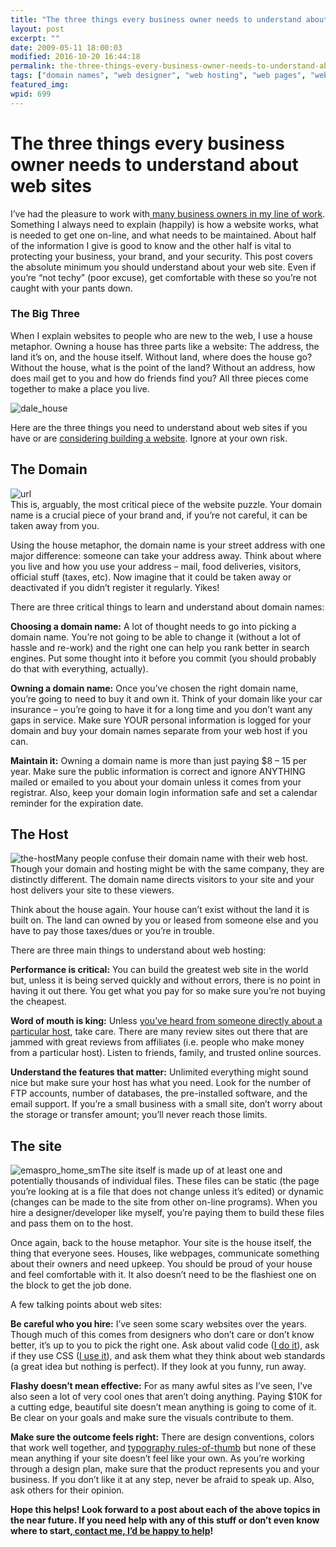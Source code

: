 ```yaml
---
title: "The three things every business owner needs to understand about web sites"
layout: post
excerpt: ""
date: 2009-05-11 18:00:03
modified: 2016-10-20 16:44:18
permalink: the-three-things-every-business-owner-needs-to-understand-about-web-sites/index.html
tags: ["domain names", "web designer", "web hosting", "web pages", "websites", "hardware"]
featured_img: 
wpid: 699
---
```


# The three things every business owner needs to understand about web sites

I’ve had the pleasure to work with[ many business owners in my line of work](/type/gallery). Something I always need to explain (happily) is how a website works, what is needed to get one on-line, and what needs to be maintained. About half of the information I give is good to know and the other half is vital to protecting your business, your brand, and your security. This post covers the absolute minimum you should understand about your web site. Even if you’re “not techy” (poor excuse), get comfortable with these so you’re not caught with your pants down.

### The Big Three

When I explain websites to people who are new to the web, I use a house metaphor. Owning a house has three parts like a website: The address, the land it’s on, and the house itself. Without land, where does the house go? Without the house, what is the point of the land? Without an address, how does mail get to you and how do friends find you? All three pieces come together to make a place you live.

![dale_house](/_images/2009/05/dale_house.jpg "dale_house")

Here are the three things you need to understand about web sites if you have or are [considering building a website](/path-forward-how-josh-can-help-plans-and-approaches-building-a-new-web-site-from-scratch/). Ignore at your own risk.

The Domain
----------

![url](/_images/2009/05/url.jpg "url")  
This is, arguably, the most critical piece of the website puzzle. Your domain name is a crucial piece of your brand and, if you’re not careful, it can be taken away from you.

Using the house metaphor, the domain name is your street address with one major difference: someone can take your address away. Think about where you live and how you use your address – mail, food deliveries, visitors, official stuff (taxes, etc). Now imagine that it could be taken away or deactivated if you didn’t register it regularly. Yikes!

There are three critical things to learn and understand about domain names:

**Choosing a domain name:** A lot of thought needs to go into picking a domain name. You’re not going to be able to change it (without a lot of hassle and re-work) and the right one can help you rank better in search engines. Put some thought into it before you commit (you should probably do that with everything, actually).

**Owning a domain name:** Once you’ve chosen the right domain name, you’re going to need to buy it and own it. Think of your domain like your car insurance – you’re going to have it for a long time and you don’t want any gaps in service. Make sure YOUR personal information is logged for your domain and buy your domain names separate from your web host if you can.

**Maintain it:** Owning a domain name is more than just paying $8 – 15 per year. Make sure the public information is correct and ignore ANYTHING mailed or emailed to you about your domain unless it comes from your registrar. Also, keep your domain login information safe and set a calendar reminder for the expiration date.

The Host
--------

![the-host](/_images/2009/05/the-host.jpg "the-host")Many people confuse their domain name with their web host. Though your domain and hosting might be with the same company, they are distinctly different. The domain name directs visitors to your site and your host delivers your site to these viewers.

Think about the house again. Your house can’t exist without the land it is built on. The land can owned by you or leased from someone else and you have to pay those taxes/dues or you’re in trouble.

There are three main things to understand about web hosting:

**Performance is critical:** You can build the greatest web site in the world but, unless it is being served quickly and without errors, there is no point in having it out there. You get what you pay for so make sure you’re not buying the cheapest.

**Word of mouth is king:** Unless [you’ve heard from someone directly about a particular host](/you-cant-go-wrong-with-fused-network-hosting-for-small-businesses/), take care. There are many review sites out there that are jammed with great reviews from affiliates (i.e. people who make money from a particular host). Listen to friends, family, and trusted online sources.

**Understand the features that matter:** Unlimited everything might sound nice but make sure your host has what you need. Look for the number of FTP accounts, number of databases, the pre-installed software, and the email support. If you’re a small business with a small site, don’t worry about the storage or transfer amount; you’ll never reach those limits.

The site
--------

![emaspro_home_sm](/_images/2009/05/emaspro_home_sm.jpg "emaspro_home_sm")The site itself is made up of at least one and potentially thousands of individual files. These files can be static (the page you’re looking at is a file that does not change unless it’s edited) or dynamic (changes can be made to the site from other on-line programs). When you hire a designer/developer like myself, you’re paying them to build these files and pass them on to the host.

Once again, back to the house metaphor. Your site is the house itself, the thing that everyone sees. Houses, like webpages, communicate something about their owners and need upkeep. You should be proud of your house and feel comfortable with it. It also doesn’t need to be the flashiest one on the block to get the job done.

A few talking points about web sites:

**Be careful who you hire:** I’ve seen some scary websites over the years. Though much of this comes from designers who don’t care or don’t know better, it’s up to you to pick the right one. Ask about valid code ([I do it](/type/gallery)), ask if they use CSS ([I use it](/?s=css)), and ask them what they think about web standards (a great idea but nothing is perfect). If they look at you funny, run away.

**Flashy doesn’t mean effective:** For as many awful sites as I’ve seen, I’ve also seen a lot of very cool ones that aren’t doing anything. Paying $10K for a cutting edge, beautiful site doesn’t mean anything is going to come of it. Be clear on your goals and make sure the visuals contribute to them.

**Make sure the outcome feels right:** There are design conventions, colors that work well together, and [typography rules-of-thumb](/6-steps-to-easy-typography-in-any-document/) but none of these mean anything if your site doesn’t feel like your own. As you’re working through a design plan, make sure that the product represents you and your business. If you don’t like it at any step, never be afraid to speak up. Also, ask others for their opinion.

**Hope this helps! Look forward to a post about each of the above topics in the near future. If you need help with any of this stuff or don’t even know where to start,[ contact me, I’d be happy to help](/contact)!**